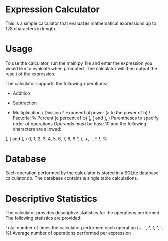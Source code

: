 # Expression Calculator
This is a simple calculator that evaluates mathematical expressions up to 128 characters in length.

# Usage
To use the calculator, run the main.py file and enter the expression you would like to evaluate when prompted. The calculator will then output the result of the expression.

The calculator supports the following operations:

+ Addition
- Subtraction
* Multiplication
/ Division
^ Exponential power (a to the power of b)
! Factorial
% Percent (a percent of b)
(, [ and ], ) Parentheses to specify order of operations
Operands must be base 10 and the following characters are allowed:

(, [ and ], )
0, 1, 2, 3, 4, 5, 6, 7, 8, 9
*, /, +, -, ^, !, %

# Database
Each operation performed by the calculator is stored in a SQLite database calculator.db. The database contains a single table calculations.


# Descriptive Statistics
The calculator provides descriptive statistics for the operations performed. The following statistics are provided:

Total number of times the calculator performed each operation (+, -, *, /, ^, !, %)
Average number of operations performed per expression
